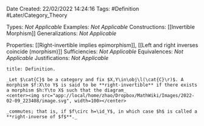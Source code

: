 <div class="topSpace"></div>

Date Created: 22/02/2022 14:24:16
Tags: #Definition #Later/Category_Theory

Types: _Not Applicable_
Examples: _Not Applicable_
Constructions: [[Invertible Morphism]]
Generalizations: _Not Applicable_

Properties: [[Right-invertible implies epimorphism]], [[Left and right inverses coincide (morphism)]]
Sufficiencies: _Not Applicable_
Equivalences: _Not Applicable_
Justifications: _Not Applicable_

``` ad-Definition
title: Definition.

_Let $\cat{C}$ be a category and fix $X,Y\in\obj\l(\cat{C}\r)$. A morphism $f:X\to Y$ is said to be **right-invertible** if there exists a morphism $h:Y\to X$ such that the diagram_
<center><img src="app://local/home/zhao/Dropbox/MathWiki/Images/2022-02-09_223408/image.svg", width=100></center>

_commutes; that is, if $f\circ h=\id_Y$, in which case $h$ is called a **right-inverse of $f$**._

```
